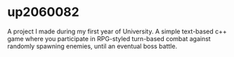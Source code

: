 # up2060082

A project I made during my first year of University. A simple text-based c++ game where you participate in RPG-styled turn-based combat against randomly spawning enemies,
until an eventual boss battle.
